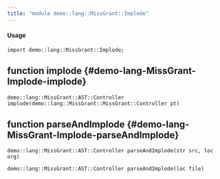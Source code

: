 ```yaml
---
title: "module demo::lang::MissGrant::Implode"
---
```


#### Usage

`import demo::lang::MissGrant::Implode;`


## function implode {#demo-lang-MissGrant-Implode-implode}

```rascal
demo::lang::MissGrant::AST::Controller implode(demo::lang::MissGrant::MissGrant::Controller pt)

```

## function parseAndImplode {#demo-lang-MissGrant-Implode-parseAndImplode}

```rascal
demo::lang::MissGrant::AST::Controller parseAndImplode(str src, loc org)

demo::lang::MissGrant::AST::Controller parseAndImplode(loc file)

```

